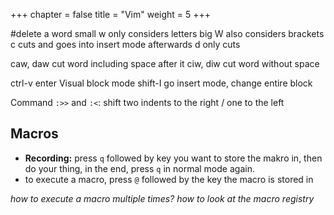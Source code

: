 +++
chapter = false
title = "Vim"
weight = 5
+++

#delete a word
small w only considers letters
big W also considers brackets
c cuts and goes into insert mode afterwards
d only cuts

caw, daw	cut word including space after it
ciw, diw	cut word without space

ctrl-v		enter Visual block mode
shift-I		go insert mode, change entire block

Command `:>>` and `:<`: shift two indents to the right / one to the left

## Macros
- **Recording:** press `q` followed by key you want to store the makro in, then do
your thing, in the end, press `q` in normal mode again.  
- to execute a macro, press `@` followed by the key the macro is stored in

*how to execute a macro multiple times?*
*how to look at the macro registry*

